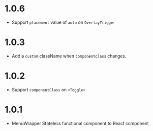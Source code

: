 # 1.0.6

* Support `placement` value of `auto` on `OverlayTrigger`

# 1.0.3

* Add a `custom` className when `componentclass` changes.

# 1.0.2

* Support `componentClass` on `<Toggle>`

# 1.0.1

* MenuWrapper Stateless functional component to React component
